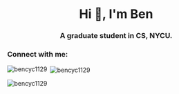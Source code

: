 <h1 align="center">Hi 👋, I'm Ben</h1>
<h3 align="center">A graduate student in CS, NYCU.</h3>

<h3 align="left">Connect with me:</h3>
<p align="left">
</p>

<p><img align="left" src="https://github-readme-stats.vercel.app/api/top-langs?username=bencyc1129&show_icons=true&locale=en&layout=compact" alt="bencyc1129" /></p>

<p>&nbsp;<img align="center" src="https://github-readme-stats.vercel.app/api?username=bencyc1129&show_icons=true&locale=en" alt="bencyc1129" /></p>

<p><img align="center" src="https://github-readme-streak-stats.herokuapp.com/?user=bencyc1129&" alt="bencyc1129" /></p>
